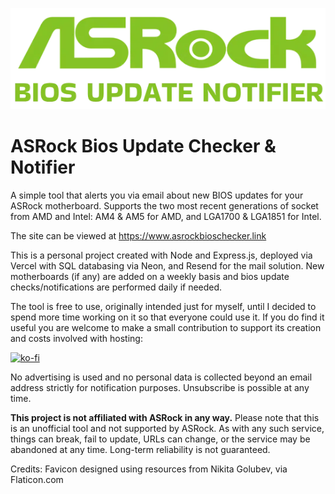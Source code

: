 ![ASRock BIOS Update Checker & Notifier](public/images/biosimg.webp)

# ASRock Bios Update Checker & Notifier

A simple tool that alerts you via email about new BIOS updates for your ASRock motherboard. Supports the two most recent generations of socket from AMD and Intel: AM4 & AM5 for AMD, and LGA1700 & LGA1851 for Intel.

The site can be viewed at https://www.asrockbioschecker.link

This is a personal project created with Node and Express.js, deployed via Vercel with SQL databasing via Neon, and Resend for the mail solution. New motherboards (if any) are added on a weekly basis and bios update checks/notifications are performed daily if needed.

The tool is free to use, originally intended just for myself, until I decided to spend more time working on it so that everyone could use it. If you do find it useful you are welcome to make a small contribution to support its creation and costs involved with hosting:

[![ko-fi](https://ko-fi.com/img/githubbutton_sm.svg)](https://ko-fi.com/M4M2WXDXF)

No advertising is used and no personal data is collected beyond an email address strictly for notification purposes. Unsubscribe is possible at any time.

**This project is not affiliated with ASRock in any way.** Please note that this is an unofficial tool and not supported by ASRock. As with any such service, things can break, fail to update, URLs can change, or the service may be abandoned at any time. Long-term reliability is not guaranteed.

Credits:
Favicon designed using resources from Nikita Golubev, via Flaticon.com
